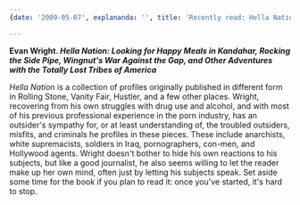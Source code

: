 ```yaml
---
{date: '2009-05-07', explananda: '', title: 'Recently read: Hella Nation'}

---
```

<strong>Evan Wright. <em>Hella Nation: Looking for Happy Meals in Kandahar, Rocking the Side Pipe, Wingnut's War Against the Gap, and Other Adventures with the Totally Lost Tribes of America</em></strong>

<em>Hella Nation</em> is a collection of profiles originally published in different form in Rolling Stone, Vanity Fair, Hustler, and a few other places.  Wright, recovering from his own struggles with drug use and alcohol, and with most of his previous professional experience in the porn industry, has an outsider's sympathy for, or at least understanding of, the troubled outsiders, misfits, and criminals he profiles in these pieces.  These include anarchists, white supremacists, soldiers in Iraq, pornographers, con-men, and Hollywood agents.  Wright doesn't bother to hide his own reactions to his subjects, but like a good journalist, he also seems willing to let the reader make up her own mind, often just by letting his subjects speak.  Set aside some time for the book if you plan to read it: once you've started, it's hard to stop.
